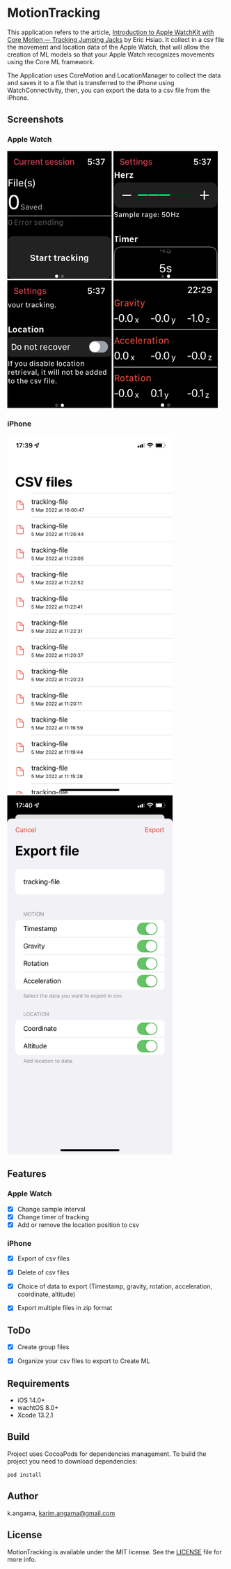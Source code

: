 # MotionTracking

This application refers to the article, [Introduction to Apple WatchKit with Core Motion — Tracking Jumping Jacks](https://heartbeat.comet.ml/introduction-to-apple-watchkit-with-core-motion-tracking-jumping-jacks-259ee80d1210) by Eric Hsiao.
It collect in a csv file the movement and location data of the Apple Watch, that will allow the creation of ML models so that your Apple Watch recognizes movements using the Core ML framework.

The Application uses CoreMotion and LocationManager to collect the data and saves it to a file that is transferred to the iPhone using WatchConnectivity, then, you can export the data to a csv file from the iPhone.


## Screenshots

### Apple Watch 
<img src="Screenshots/screenshot-applewatch-1.png" width="240" /> <img src="Screenshots/screenshot-applewatch-2.png" width="240" /> <img src="Screenshots/screenshot-applewatch-3.png" width="240" /> <img src="Screenshots/screenshot-applewatch-4.png" width="240" />

### iPhone
<img src="Screenshots/screenshot-iphone-1.jpeg" width="380" /> <img src="Screenshots/screenshot-iphone-2.jpeg" width="380" />


## Features

### Apple Watch
- [x] Change sample interval
- [x] Change timer of tracking
- [x] Add or remove the location position to csv

### iPhone
- [x] Export of csv files
- [x] Delete of csv files
- [x] Choice of data to export (Timestamp, gravity, rotation, acceleration, coordinate, altitude)
- [x] Export multiple files in zip format


## ToDo

- [x] Create group files
- [x] Organize your csv files to export to Create ML


## Requirements

- iOS 14.0+
- wachtOS 8.0+
- Xcode 13.2.1


## Build

Project uses CocoaPods for dependencies management. To build the project you need to download dependencies:

```
pod install
```


## Author

k.angama, karim.angama@gmail.com


## License

MotionTracking is available under the MIT license. See the [LICENSE](https://github.com/k-angama/MotionTracking/blob/master/LICENSE) file for more info.
